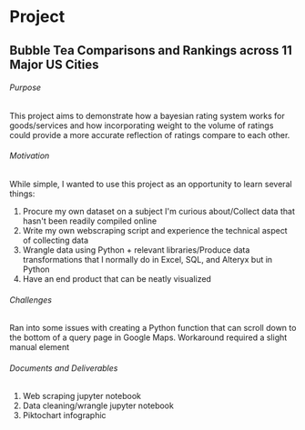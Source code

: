 # Project

## Bubble Tea Comparisons and Rankings across 11 Major US Cities

###### Purpose
This project aims to demonstrate how a bayesian rating system works for goods/services and how incorporating weight to the volume of ratings could provide a more accurate reflection of ratings compare to each other.

###### Motivation
While simple, I wanted to use this project as an opportunity to learn several things: 
1) Procure my own dataset on a subject I'm curious about/Collect data that hasn't been readily compiled online
2) Write my own webscraping script and experience the technical aspect of collecting data
3) Wrangle data using Python + relevant libraries/Produce data transformations that I normally do in Excel, SQL, and Alteryx but in Python
4) Have an end product that can be neatly visualized

###### Challenges
Ran into some issues with creating a Python function that can scroll down to the bottom of a query page in Google Maps. Workaround required a slight manual element

###### Documents and Deliverables
1. Web scraping jupyter notebook
2. Data cleaning/wrangle jupyter notebook
3. Piktochart infographic
